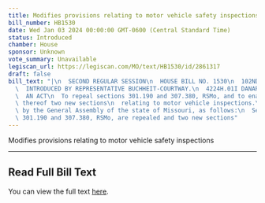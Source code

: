 ```yaml
---
title: Modifies provisions relating to motor vehicle safety inspections
bill_number: HB1530
date: Wed Jan 03 2024 00:00:00 GMT-0600 (Central Standard Time)
status: Introduced
chamber: House
sponsor: Unknown
vote_summary: Unavailable
legiscan_url: https://legiscan.com/MO/text/HB1530/id/2861317
draft: false
bill_text: "|\n  SECOND REGULAR SESSION\n  HOUSE BILL NO. 1530\n  102ND GENERAL ASSEMBLY\n\
  \  INTRODUCED BY REPRESENTATIVE BUCHHEIT-COURTWAY.\n  4224H.01I DANARADEMANMILLER,ChiefClerk\n\
  \  AN ACT\n  To repeal sections 301.190 and 307.380, RSMo, and to enact in lieu\
  \ thereof two new sections\n  relating to motor vehicle inspections.\n  Be it enacted\
  \ by the General Assembly of the state of Missouri, as follows:\n  Section A. Sections\
  \ 301.190 and 307.380, RSMo, are repealed and two new sections"
---
```

Modifies provisions relating to motor vehicle safety inspections

---

## Read Full Bill Text

You can view the full text [here](https://legiscan.com/MO/text/HB1530/id/2861317).
